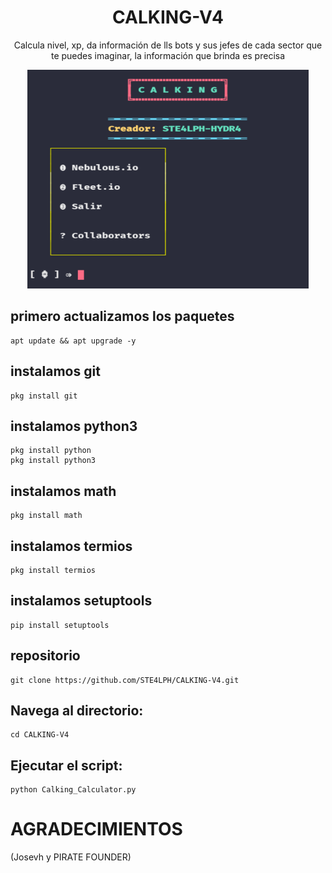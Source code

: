 <h1 align="center">CALKING-V4</h1>
<p align="center">Calcula nivel, xp, da información de lls bots y sus jefes de cada sector que te puedes imaginar, la información que brinda es precisa</p>
<p align="center"><img src="20231102_104053.png" width="450" height="350"/></p> 

## primero actualizamos los paquetes
    apt update && apt upgrade -y

## instalamos git
    pkg install git  
## instalamos python3
    pkg install python
    pkg install python3
## instalamos math
    pkg install math
## instalamos termios
    pkg install termios
## instalamos setuptools
    pip install setuptools
## repositorio
    git clone https://github.com/STE4LPH/CALKING-V4.git

## Navega al directorio:
    cd CALKING-V4
    
## Ejecutar el script:
    python Calking_Calculator.py

# AGRADECIMIENTOS

(Josevh y PIRATE FOUNDER)
